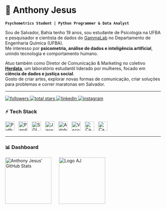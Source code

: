 # 🧠 Anthony Jesus

**`Psychometrics Student | Python Programmer & Data Analyst`**

Sou de Salvador, Bahia tenho 19 anos, sou estudante de Psicologia na UFBA e pesquisador e cientista de dados do [GammaLab](https://www.linkedin.com/company/gamma-lab/posts/?feedView=all) no Departamento de Engenharia Química (UFBA).  
Me interesso por **psicometria, análise de dados e inteligência artificial**, unindo tecnologia e comportamento humano.  

Atuo também como Diretor de Comunicação & Marketing no coletivo [**Herdata**](https://www.linkedin.com/company/109134076/admin/dashboard/), um laboratório estudantil liderado por mulheres, focado em **ciência de dados e justiça social**.  
Gosto de criar artes, explorar novas formas de comunicação, criar soluções para problemas e correr maratonas em Salvador.  

---
<p align="left">
  <a href="https://github.com/dev-anthonyjesus?tab=followers">
    <img 
      alt="followers" 
      title="Follow me on GitHub" 
      src="https://img.shields.io/github/followers/dev-anthonyjesus?color=baff7c&label=Followers&logo=github&style=for-the-badge&logoColor=black"
    />
  </a>
  <a href="https://github.com/dev-anthonyjesus?tab=repositories&sort=stargazers">
    <img 
      alt="total stars" 
      title="Total stars on GitHub" 
      src="https://img.shields.io/github/stars/dev-anthonyjesus?color=baff7c&label=Stars&logo=star&style=for-the-badge&logoColor=black"
    />
  </a>
  <a href="https://www.linkedin.com/feed/">
    <img 
      alt="linkedin" 
      title="Connect on LinkedIn" 
      src="https://img.shields.io/badge/LinkedIn-baff7c?style=for-the-badge&logo=linkedin&logoColor=black"
    />
  </a>
  <a href="https://www.instagram.com/thxsssy/">
    <img 
      alt="instagram" 
      title="Follow me on Instagram" 
      src="https://img.shields.io/badge/Instagram-baff7c?style=for-the-badge&logo=instagram&logoColor=black"
    />
  </a>
</p>



### ⚡ Tech Stack

<img align="left" alt="Python" title="Python" width="30px" style="padding-right: 10px;" src="https://cdn.jsdelivr.net/gh/devicons/devicon/icons/python/python-original.svg"/>

<img align="left" alt="Pandas" title="Pandas" width="30px" style="padding-right: 10px;" src="https://cdn.jsdelivr.net/gh/devicons/devicon/icons/pandas/pandas-original.svg"/>

<img align="left" alt="SQL" title="SQL" width="30px" style="padding-right: 10px;" src="https://cdn.jsdelivr.net/gh/devicons/devicon/icons/azuresqldatabase/azuresqldatabase-original.svg" />

<img align="left" alt="JavaScript" title="JavaScript" width="30px" style="padding-right: 10px;" src="https://cdn.jsdelivr.net/gh/devicons/devicon/icons/javascript/javascript-original.svg" />

<img align="left" alt="Adobe Photoshop" title="Adobe Photoshop" width="30px" style="padding-right: 10px;" src="https://cdn.jsdelivr.net/gh/devicons/devicon/icons/photoshop/photoshop-original.svg" />

<img align="left" alt="Vscode" title="VS Code" width="30px" style="padding-right: 10px;" src="https://cdn.jsdelivr.net/gh/devicons/devicon/icons/vscode/vscode-original.svg" />

<img align="left" alt="Canva" title="Canva" width="30px" style="padding-right: 10px;" src="https://uxwing.com/wp-content/themes/uxwing/download/brands-and-social-media/canva-icon.png"/>

<img align="left" alt="CapCut" title="CapCut" width="30px" style="padding-right: 10px;" src="https://vectorseek.com/wp-content/uploads/2023/07/cap-cut-logo.png"/>

<br/>
<br/>

---

### 📊 Dashboard

<p align="left">
  <img 
    src="https://github-readme-stats.vercel.app/api?username=dev-anthonyjesus&show_icons=true&title_color=baff7c&icon_color=baff7c&text_color=ffffff&bg_color=00000000" 
    alt="Anthony Jesus' GitHub Stats"
    height="150"
  />
  <img 
    src="https://github.com/dev-anthonyjesus/files-profile/blob/main/2025.Logo%20-%20Minha%20Identidade%20Visual%20%20(1).png?raw=true" 
    alt="Logo AJ"
    height="150"
    style="margin-left: 20px;"
  />
</p>
